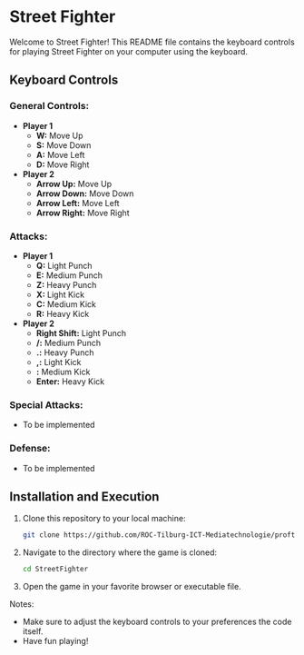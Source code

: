 # Street Fighter

Welcome to Street Fighter! This README file contains the keyboard controls for playing Street Fighter on your computer using the keyboard.

## Keyboard Controls

### General Controls:
- **Player 1**
   - **W:** Move Up
   - **S:** Move Down
   - **A:** Move Left
   - **D:** Move Right
- **Player 2**
   - **Arrow Up:** Move Up
   - **Arrow Down:** Move Down
   - **Arrow Left:** Move Left
   - **Arrow Right:** Move Right

### Attacks:
- **Player 1**
   - **Q:** Light Punch
   - **E:** Medium Punch
   - **Z:** Heavy Punch
   - **X:** Light Kick
   - **C:** Medium Kick
   - **R:** Heavy Kick
- **Player 2**
   - **Right Shift:** Light Punch
   - **/:** Medium Punch
   - **.:** Heavy Punch
   - **,:** Light Kick
   - **\:** Medium Kick
   - **Enter:** Heavy Kick

### Special Attacks:
- To be implemented

### Defense:
- To be implemented

## Installation and Execution
1. Clone this repository to your local machine:
   ```bash
   git clone https://github.com/ROC-Tilburg-ICT-Mediatechnologie/proftaak-oldskool-game-alex-luc-street-fighter
2. Navigate to the directory where the game is cloned:
   ```bash
   cd StreetFighter
3. Open the game in your favorite browser or executable file.

Notes:
- Make sure to adjust the keyboard controls to your preferences the code itself.
- Have fun playing!
